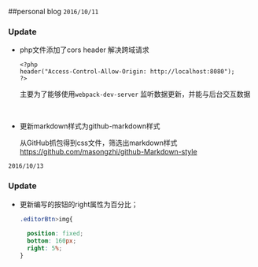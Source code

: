 ##personal blog 
`2016/10/11`

### Update

* php文件添加了cors header 解决跨域请求

  ```
  <?php
  header("Access-Control-Allow-Origin: http://localhost:8080");
  ?>
  ```

  主要为了能够使用`webpack-dev-server` 监听数据更新，并能与后台交互数据

  ​

* 更新markdown样式为github-markdown样式

  从GitHub抓包得到css文件，筛选出markdown样式<https://github.com/masongzhi/github-Markdown-style>


`2016/10/13`

### Update

* 更新编写的按钮的right属性为百分比；

  ```css
  .editorBtn>img{
  	
  	position: fixed;
  	bottom: 160px;
  	right: 5%;
  }
  ```

